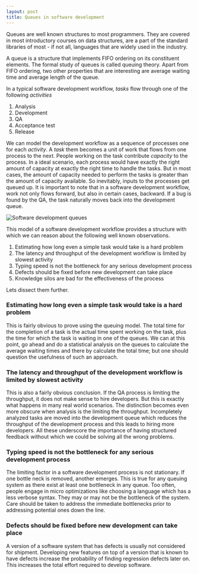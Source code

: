 ```yaml
---
layout: post
title: Queues in software development
---
```


Queues are well known structures to most programmers. They are covered in most introductory courses on data structures, are a part of the standard libraries of most - if not all, languages that are widely used in the industry.

A queue is a structure that implements FIFO ordering on its constituent elements. The formal study of queues is called queuing theory. Apart from FIFO ordering, two other properties that are interesting are average waiting time and average length of the queue.

In a typical software development workflow, *tasks* flow through one of the following *activities*

1. Analysis
2. Development
3. QA
4. Acceptance test
5. Release

We can model the development workflow as a sequence of processes one for each *activity*. A *task* them becomes a unit of work that flows from one process to the next. People working on the task contribute *capacity* to the process. In a ideal scenario, each process would have exactly the right amount of capacity at exactly the right time to handle the tasks. But in most cases, the amount of capacity needed to perform the tasks is greater than the amount of capacity available. So inevitably, inputs to the processes get queued up. It is important to note that in a software development workflow, work not only flows forward, but also in certain cases, backward. If a bug is found by the QA, the task naturally moves back into the development queue.

![Software development queues](https://github.com/narainbalaji.github.io/raw/master/images/Queues.png "Software development queues")

This model of a software development workflow provides a structure with which we can reason about the following well known observations.

1. Estimating how long even a simple task would take is a hard problem
2. The latency and throughput of the development workflow is limited by slowest activity
3. Typing speed is not the bottleneck for any serious development process
4. Defects should be fixed before new development can take place
5. Knowledge silos are bad for the effectiveness of the process

Lets dissect them further.

### Estimating how long even a simple task would take is a hard problem

This is fairly obvious to prove using the queuing model. The total time for the completion of a task is the actual time spent working on the task, plus the time for which the task is waiting in one of the queues. We can at this point, go ahead and do a statistical analysis on the queues to calculate the average waiting times and there by calculate the total time; but one should question the usefulness of such an approach.

### The latency and throughput of the development workflow is limited by slowest activity

This is also a fairly obvious conclusion. If the QA process is limiting the throughput, it does not make sense to hire developers. But this is exactly what happens in many real world scenarios. The distinction becomes even more obscure when analysis is the limiting the throughput. Incompletely analyzed tasks are moved into the development queue which reduces the throughput of the development process and this leads to hiring more developers. All these underscore the importance of having structured feedback without which we could be solving all the wrong problems.

### Typing speed is not the bottleneck for any serious development process

The limiting factor in a software development process is not stationary. If one bottle neck is removed, another emerges. This is true for any queuing system as there exist at least one bottleneck in any queue. Too often, people engage in micro optimizations like choosing a language which has a less verbose syntax. They may or may not be the bottleneck of the system. Care should be taken to address the immediate bottlenecks prior to addressing potential ones down the line.

### Defects should be fixed before new development can take place

A version of a software system that has defects is usually not considered for shipment. Developing new features on top of a version that is known to have defects increase the probability of finding regression defects later on. This increases the total effort required to develop software.
